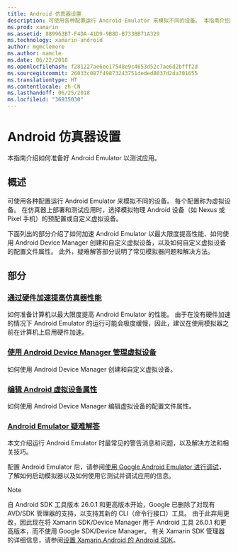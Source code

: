 ```yaml
---
title: Android 仿真器设置
description: 可使用各种配置运行 Android Emulator 来模拟不同的设备。 本指南介绍如何准备好 Android Emulator 以测试应用。
ms.prod: xamarin
ms.assetid: 889963B7-F4DA-41D9-9B8D-B733BB71A329
ms.technology: xamarin-android
author: mgmclemore
ms.author: mamcle
ms.date: 06/22/2018
ms.openlocfilehash: f281227ae6ee17548e9c4653d52c7ae6d2bfff2d
ms.sourcegitcommit: 26033c087f49873243751deded8037d2da701655
ms.translationtype: HT
ms.contentlocale: zh-CN
ms.lasthandoff: 06/25/2018
ms.locfileid: "36935030"
---
```

# <a name="android-emulator-setup"></a>Android 仿真器设置

本指南介绍如何准备好 Android Emulator 以测试应用。


## <a name="overview"></a>概述

可使用各种配置运行 Android Emulator 来模拟不同的设备。 每个配置称为虚拟设备。 在仿真器上部署和测试应用时，选择模拟物理 Android 设备（如 Nexus 或 Pixel 手机）的预配置或自定义虚拟设备。

下面列出的部分介绍了如何加速 Android Emulator 以最大限度提高性能、如何使用 Android Device Manager 创建和自定义虚拟设备，以及如何自定义虚拟设备的配置文件属性。 此外，疑难解答部分说明了常见模拟器问题和解决方法。

## <a name="sections"></a>部分

### <a name="hardware-acceleration-for-emulator-performanceandroidget-startedinstallationandroid-emulatorhardware-accelerationmd"></a>[通过硬件加速提高仿真器性能](~/android/get-started/installation/android-emulator/hardware-acceleration.md)

如何准备计算机以最大限度提高 Android Emulator 的性能。
由于在没有硬件加速的情况下 Android Emulator 的运行可能会极度缓慢，因此，建议在使用模拟器之前在计算机上启用硬件加速。

### <a name="managing-virtual-devices-with-the-android-device-managerandroidget-startedinstallationandroid-emulatordevice-managermd"></a>[使用 Android Device Manager 管理虚拟设备](~/android/get-started/installation/android-emulator/device-manager.md)

如何使用 Android Device Manager 创建和自定义虚拟设备。

### <a name="editing-android-virtual-device-propertiesandroidget-startedinstallationandroid-emulatordevice-propertiesmd"></a>[编辑 Android 虚拟设备属性](~/android/get-started/installation/android-emulator/device-properties.md)

如何使用 Android Device Manager 编辑虚拟设备的配置文件属性。

### <a name="android-emulator-troubleshootingandroidget-startedinstallationandroid-emulatortroubleshootingmd"></a>[Android Emulator 疑难解答](~/android/get-started/installation/android-emulator/troubleshooting.md)

本文介绍运行 Android Emulator 时最常见的警告消息和问题，以及解决方法和相关技巧。

配置 Android Emulator 后，请参阅[使用 Google Android Emulator 进行调试](~/android/deploy-test/debugging/debug-on-emulator.md)，了解如何启动模拟器以及如何使用它测试并调试应用的信息。


> [!NOTE]
> 自 Android SDK 工具版本 26.0.1 和更高版本开始，Google 已删除了对现有 AVD/SDK 管理器的支持，以支持其新的 CLI（命令行接口）工具。 由于此弃用更改，因此现在将 Xamarin SDK/Device Manager 用于 Android 工具 26.0.1 和更高版本，而不使用 Google SDK/Device Manager。 有关 Xamarin SDK 管理器的详细信息，请参阅[设置 Xamarin.Android 的 Android SDK](~/android/get-started/installation/android-sdk.md)。

